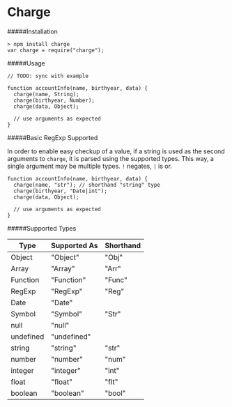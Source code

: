Charge
======

#####Installation
```
> npm install charge
var charge = require("charge");
```

#####Usage
```
// TODO: sync with example

function accountInfo(name, birthyear, data) {
  charge(name, String);
  charge(birthyear, Number);
  charge(data, Object);

  // use arguments as expected
}
```

#####Basic RegExp Supported

In order to enable easy checkup of a value, if a string is used as the
second arguments to `charge`, it is parsed using the supported types.
This way, a single argument may be multiple types. `!` negates, `|` is or.

```
function accountInfo(name, birthyear, data) {
  charge(name, "str"); // shorthand "string" type
  charge(birthyear, "Date|int");
  charge(data, Object);

  // use arguments as expected
}
```

#####Supported Types


|Type       |Supported As | Shorthand |
|-----------|-------------|-----------|
|Object     |"Object"     |"Obj"      |
|Array      |"Array"      |"Arr"      |
|Function   |"Function"   |"Func"     |
|RegExp     |"RegExp"     |"Reg"      |
|Date       |"Date"       |           |
|Symbol     |"Symbol"     |"Str"      |
|null       |"null"       |           |
|undefined  |"undefined"  |           |
|string     |"string"     |"str"      |
|number     |"number"     |"num"      |
|integer    |"integer"    |"int"      |
|float      |"float"      |"flt"      |
|boolean    |"boolean"    |"bool"     |
